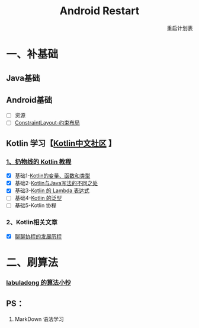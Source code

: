  <h1 align="center">Android Restart</h1>

<p align="right"> 重启计划表</p>

# 一、补基础  
## Java基础  

## Android基础
-  [ ] 资源
-  [ ] [ConstraintLayout-约束布局](https://www.jianshu.com/p/17ec9bd6ca8a)  
## Kotlin 学习【[Kotlin中文社区](https://www.kotlincn.net/docs/reference/basic-syntax.html)  】

### [1、扔物线的 Kotlin 教程](https://kaixue.io/tag/kotlin-basic/)  
-  [x] 基础1-[Kotlin的变量、函数和类型](https://kaixue.io/kotlin-basic-1/)
-  [x] 基础2-[Kotlin与Java写法的不同之处](https://kaixue.io/kotlin-basic-2/)
-  [x] 基础3-[Kotlin 的 Lambda 表达式](https://kaixue.io/kotlin-lambda/)
-  [ ] 基础4-[Kotlin 的泛型](https://kaixue.io/kotlin-generics/)
-  [ ] 基础5-Kotlin 协程 
### 2、Kotlin相关文章
-  [x] [聊聊协程的发展历程](https://juejin.im/post/6844904040170520590)

# 二、刷算法
### [labuladong 的算法小抄](https://github.com/labuladong/fucking-algorithm)

## PS：
 1. MarkDown 语法学习
 
 
